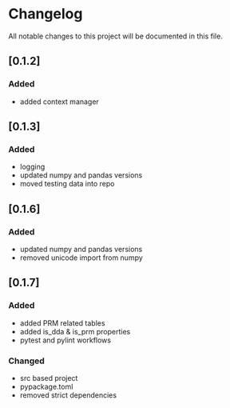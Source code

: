 # Changelog

All notable changes to this project will be documented in this file.

## [0.1.2]
### Added
- added context manager

## [0.1.3]
### Added
- logging
- updated numpy and pandas versions
- moved testing data into repo

## [0.1.6]
### Added
- updated numpy and pandas versions
- removed unicode import from numpy

## [0.1.7]
### Added
- added PRM related tables
- added is_dda & is_prm properties
- pytest and pylint workflows

### Changed
- src based project
- pypackage.toml
- removed strict dependencies
